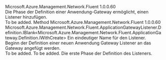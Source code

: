 <Type Name="IWithListener" FullName="Microsoft.Azure.Management.Network.Fluent.ApplicationGateway.Definition.IWithListener">
  <TypeSignature Language="C#" Value="public interface IWithListener" />
  <TypeSignature Language="ILAsm" Value=".class public interface auto ansi abstract IWithListener" />
  <TypeSignature Language="DocId" Value="T:Microsoft.Azure.Management.Network.Fluent.ApplicationGateway.Definition.IWithListener" />
  <TypeSignature Language="VB.NET" Value="Public Interface IWithListener" />
  <TypeSignature Language="F#" Value="type IWithListener = interface" />
  <AssemblyInfo>
    <AssemblyName>Microsoft.Azure.Management.Network.Fluent</AssemblyName>
    <AssemblyVersion>1.0.0.60</AssemblyVersion>
  </AssemblyInfo>
  <Interfaces />
  <Docs>
    <summary>
            Die Phase der Definition einer Anwendung-Gateway ermöglicht, einen Listener hinzufügen.
            </summary>
    <remarks>To be added.</remarks>
  </Docs>
  <Members>
    <Member MemberName="DefineListener">
      <MemberSignature Language="C#" Value="public Microsoft.Azure.Management.Network.Fluent.ApplicationGatewayListener.Definition.IBlank&lt;Microsoft.Azure.Management.Network.Fluent.ApplicationGateway.Definition.IWithCreate&gt; DefineListener (string name);" />
      <MemberSignature Language="ILAsm" Value=".method public hidebysig newslot virtual instance class Microsoft.Azure.Management.Network.Fluent.ApplicationGatewayListener.Definition.IBlank`1&lt;class Microsoft.Azure.Management.Network.Fluent.ApplicationGateway.Definition.IWithCreate&gt; DefineListener(string name) cil managed" />
      <MemberSignature Language="DocId" Value="M:Microsoft.Azure.Management.Network.Fluent.ApplicationGateway.Definition.IWithListener.DefineListener(System.String)" />
      <MemberSignature Language="VB.NET" Value="Public Function DefineListener (name As String) As IBlank(Of IWithCreate)" />
      <MemberSignature Language="F#" Value="abstract member DefineListener : string -&gt; Microsoft.Azure.Management.Network.Fluent.ApplicationGatewayListener.Definition.IBlank&lt;Microsoft.Azure.Management.Network.Fluent.ApplicationGateway.Definition.IWithCreate&gt;" Usage="iWithListener.DefineListener name" />
      <MemberType>Method</MemberType>
      <AssemblyInfo>
        <AssemblyName>Microsoft.Azure.Management.Network.Fluent</AssemblyName>
        <AssemblyVersion>1.0.0.60</AssemblyVersion>
      </AssemblyInfo>
      <ReturnValue>
        <ReturnType>Microsoft.Azure.Management.Network.Fluent.ApplicationGatewayListener.Definition.IBlank&lt;Microsoft.Azure.Management.Network.Fluent.ApplicationGateway.Definition.IWithCreate&gt;</ReturnType>
      </ReturnValue>
      <Parameters>
        <Parameter Name="name" Type="System.String" />
      </Parameters>
      <Docs>
        <param name="name">Ein eindeutiger Name für den Listener.</param>
        <summary>
            Beginn der Definition einer neuen Anwendung Gateway Listener an das Gateway angefügt werden.
            </summary>
        <returns>To be added.</returns>
        <remarks>To be added.</remarks>
        <return>Die erste Phase der Definition des Listeners.</return>
      </Docs>
    </Member>
  </Members>
</Type>